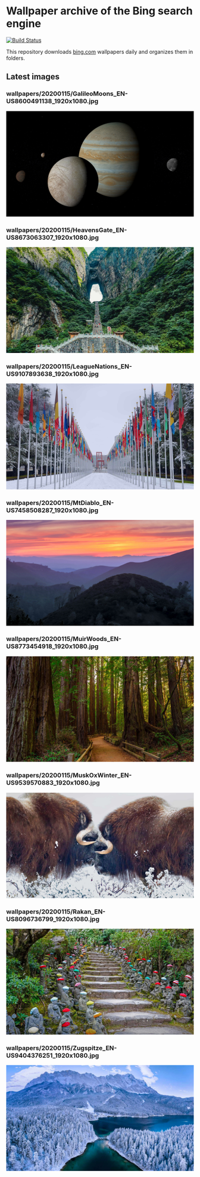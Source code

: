 # Wallpaper archive of the Bing search engine

[![Build Status](https://travis-ci.org/kijart/bing-daily-images-dl.svg?branch=wallpapers)](https://travis-ci.org/kijart/bing-daily-images-dl)

This repository downloads [bing.com](https://www.bing.com) wallpapers daily and organizes them in folders.

## Latest images

<!-- Wallpapers -->

### wallpapers/20200115/GalileoMoons_EN-US8600491138_1920x1080.jpg

![wallpapers/20200115/GalileoMoons_EN-US8600491138_1920x1080.jpg](wallpapers/20200115/GalileoMoons_EN-US8600491138_1920x1080.jpg)

### wallpapers/20200115/HeavensGate_EN-US8673063307_1920x1080.jpg

![wallpapers/20200115/HeavensGate_EN-US8673063307_1920x1080.jpg](wallpapers/20200115/HeavensGate_EN-US8673063307_1920x1080.jpg)

### wallpapers/20200115/LeagueNations_EN-US9107893638_1920x1080.jpg

![wallpapers/20200115/LeagueNations_EN-US9107893638_1920x1080.jpg](wallpapers/20200115/LeagueNations_EN-US9107893638_1920x1080.jpg)

### wallpapers/20200115/MtDiablo_EN-US7458508287_1920x1080.jpg

![wallpapers/20200115/MtDiablo_EN-US7458508287_1920x1080.jpg](wallpapers/20200115/MtDiablo_EN-US7458508287_1920x1080.jpg)

### wallpapers/20200115/MuirWoods_EN-US8773454918_1920x1080.jpg

![wallpapers/20200115/MuirWoods_EN-US8773454918_1920x1080.jpg](wallpapers/20200115/MuirWoods_EN-US8773454918_1920x1080.jpg)

### wallpapers/20200115/MuskOxWinter_EN-US9539570883_1920x1080.jpg

![wallpapers/20200115/MuskOxWinter_EN-US9539570883_1920x1080.jpg](wallpapers/20200115/MuskOxWinter_EN-US9539570883_1920x1080.jpg)

### wallpapers/20200115/Rakan_EN-US8096736799_1920x1080.jpg

![wallpapers/20200115/Rakan_EN-US8096736799_1920x1080.jpg](wallpapers/20200115/Rakan_EN-US8096736799_1920x1080.jpg)

### wallpapers/20200115/Zugspitze_EN-US9404376251_1920x1080.jpg

![wallpapers/20200115/Zugspitze_EN-US9404376251_1920x1080.jpg](wallpapers/20200115/Zugspitze_EN-US9404376251_1920x1080.jpg)


